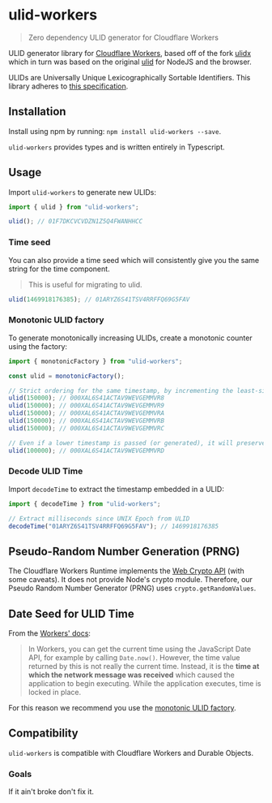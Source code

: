 # ulid-workers

> Zero dependency ULID generator for Cloudflare Workers

ULID generator library for [Cloudflare Workers](https://developers.cloudflare.com/workers/), based off of the fork [ulidx](https://github.com/perry-mitchell/ulidx) which in turn was based on the original [ulid](https://github.com/ulid/javascript) for NodeJS and the browser.

ULIDs are Universally Unique Lexicographically Sortable Identifiers. This library adheres to [this specification](https://github.com/ulid/spec).

## Installation

Install using npm by running: `npm install ulid-workers --save`.

`ulid-workers` provides types and is written entirely in Typescript.

## Usage

Import `ulid-workers` to generate new ULIDs:

```typescript
import { ulid } from "ulid-workers";

ulid(); // 01F7DKCVCVDZN1Z5Q4FWANHHCC
```

### Time seed

You can also provide a time seed which will consistently give you the same string for the time component.

> This is useful for migrating to ulid.

```typescript
ulid(1469918176385); // 01ARYZ6S41TSV4RRFFQ69G5FAV
```

### Monotonic ULID factory

To generate monotonically increasing ULIDs, create a monotonic counter using the factory:

```typescript
import { monotonicFactory } from "ulid-workers";

const ulid = monotonicFactory();

// Strict ordering for the same timestamp, by incrementing the least-significant random bit by 1
ulid(150000); // 000XAL6S41ACTAV9WEVGEMMVR8
ulid(150000); // 000XAL6S41ACTAV9WEVGEMMVR9
ulid(150000); // 000XAL6S41ACTAV9WEVGEMMVRA
ulid(150000); // 000XAL6S41ACTAV9WEVGEMMVRB
ulid(150000); // 000XAL6S41ACTAV9WEVGEMMVRC

// Even if a lower timestamp is passed (or generated), it will preserve sort order
ulid(100000); // 000XAL6S41ACTAV9WEVGEMMVRD
```

### Decode ULID Time

Import `decodeTime` to extract the timestamp embedded in a ULID:

```typescript
import { decodeTime } from "ulid-workers";

// Extract milliseconds since UNIX Epoch from ULID
decodeTime("01ARYZ6S41TSV4RRFFQ69G5FAV"); // 1469918176385
```

## Pseudo-Random Number Generation (PRNG)

The Cloudflare Workers Runtime implements the [Web Crypto API](https://developers.cloudflare.com/workers/runtime-apis/web-crypto) (with some caveats). It does not provide Node's crypto module. Therefore, our Pseudo Random Number Generator (PRNG) uses `crypto.getRandomValues`.

## Date Seed for ULID Time

From the [Workers' docs](https://developers.cloudflare.com/workers/learning/security-model#step-1-disallow-timers-and-multi-threading):

> In Workers, you can get the current time using the JavaScript Date API, for example by calling `Date.now()`. However, the time value returned by this is not really the current time. Instead, it is the **time at which the network message was received** which caused the application to begin executing. While the application executes, time is locked in place.

For this reason we recommend you use the [monotonic ULID factory](#monotonic-ulid-factory).

## Compatibility

`ulid-workers` is compatible with Cloudflare Workers and Durable Objects.

### Goals

If it ain't broke don't fix it.
